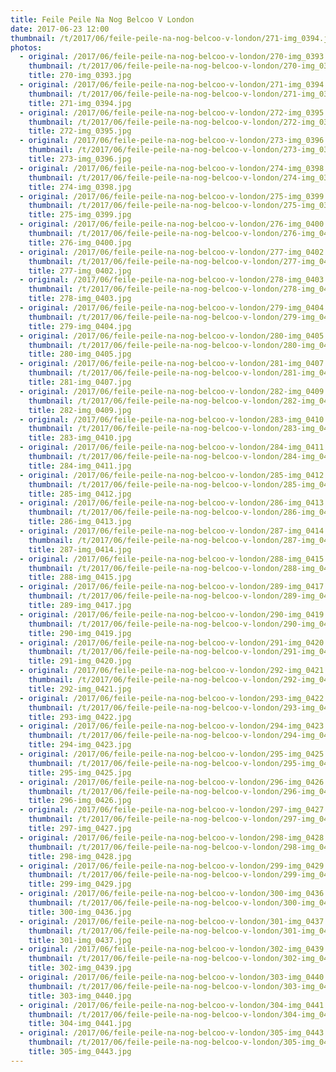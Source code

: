 ```yaml
---
title: Feile Peile Na Nog Belcoo V London
date: 2017-06-23 12:00
thumbnail: /t/2017/06/feile-peile-na-nog-belcoo-v-london/271-img_0394.jpg
photos:
  - original: /2017/06/feile-peile-na-nog-belcoo-v-london/270-img_0393.jpg
    thumbnail: /t/2017/06/feile-peile-na-nog-belcoo-v-london/270-img_0393.jpg
    title: 270-img_0393.jpg
  - original: /2017/06/feile-peile-na-nog-belcoo-v-london/271-img_0394.jpg
    thumbnail: /t/2017/06/feile-peile-na-nog-belcoo-v-london/271-img_0394.jpg
    title: 271-img_0394.jpg
  - original: /2017/06/feile-peile-na-nog-belcoo-v-london/272-img_0395.jpg
    thumbnail: /t/2017/06/feile-peile-na-nog-belcoo-v-london/272-img_0395.jpg
    title: 272-img_0395.jpg
  - original: /2017/06/feile-peile-na-nog-belcoo-v-london/273-img_0396.jpg
    thumbnail: /t/2017/06/feile-peile-na-nog-belcoo-v-london/273-img_0396.jpg
    title: 273-img_0396.jpg
  - original: /2017/06/feile-peile-na-nog-belcoo-v-london/274-img_0398.jpg
    thumbnail: /t/2017/06/feile-peile-na-nog-belcoo-v-london/274-img_0398.jpg
    title: 274-img_0398.jpg
  - original: /2017/06/feile-peile-na-nog-belcoo-v-london/275-img_0399.jpg
    thumbnail: /t/2017/06/feile-peile-na-nog-belcoo-v-london/275-img_0399.jpg
    title: 275-img_0399.jpg
  - original: /2017/06/feile-peile-na-nog-belcoo-v-london/276-img_0400.jpg
    thumbnail: /t/2017/06/feile-peile-na-nog-belcoo-v-london/276-img_0400.jpg
    title: 276-img_0400.jpg
  - original: /2017/06/feile-peile-na-nog-belcoo-v-london/277-img_0402.jpg
    thumbnail: /t/2017/06/feile-peile-na-nog-belcoo-v-london/277-img_0402.jpg
    title: 277-img_0402.jpg
  - original: /2017/06/feile-peile-na-nog-belcoo-v-london/278-img_0403.jpg
    thumbnail: /t/2017/06/feile-peile-na-nog-belcoo-v-london/278-img_0403.jpg
    title: 278-img_0403.jpg
  - original: /2017/06/feile-peile-na-nog-belcoo-v-london/279-img_0404.jpg
    thumbnail: /t/2017/06/feile-peile-na-nog-belcoo-v-london/279-img_0404.jpg
    title: 279-img_0404.jpg
  - original: /2017/06/feile-peile-na-nog-belcoo-v-london/280-img_0405.jpg
    thumbnail: /t/2017/06/feile-peile-na-nog-belcoo-v-london/280-img_0405.jpg
    title: 280-img_0405.jpg
  - original: /2017/06/feile-peile-na-nog-belcoo-v-london/281-img_0407.jpg
    thumbnail: /t/2017/06/feile-peile-na-nog-belcoo-v-london/281-img_0407.jpg
    title: 281-img_0407.jpg
  - original: /2017/06/feile-peile-na-nog-belcoo-v-london/282-img_0409.jpg
    thumbnail: /t/2017/06/feile-peile-na-nog-belcoo-v-london/282-img_0409.jpg
    title: 282-img_0409.jpg
  - original: /2017/06/feile-peile-na-nog-belcoo-v-london/283-img_0410.jpg
    thumbnail: /t/2017/06/feile-peile-na-nog-belcoo-v-london/283-img_0410.jpg
    title: 283-img_0410.jpg
  - original: /2017/06/feile-peile-na-nog-belcoo-v-london/284-img_0411.jpg
    thumbnail: /t/2017/06/feile-peile-na-nog-belcoo-v-london/284-img_0411.jpg
    title: 284-img_0411.jpg
  - original: /2017/06/feile-peile-na-nog-belcoo-v-london/285-img_0412.jpg
    thumbnail: /t/2017/06/feile-peile-na-nog-belcoo-v-london/285-img_0412.jpg
    title: 285-img_0412.jpg
  - original: /2017/06/feile-peile-na-nog-belcoo-v-london/286-img_0413.jpg
    thumbnail: /t/2017/06/feile-peile-na-nog-belcoo-v-london/286-img_0413.jpg
    title: 286-img_0413.jpg
  - original: /2017/06/feile-peile-na-nog-belcoo-v-london/287-img_0414.jpg
    thumbnail: /t/2017/06/feile-peile-na-nog-belcoo-v-london/287-img_0414.jpg
    title: 287-img_0414.jpg
  - original: /2017/06/feile-peile-na-nog-belcoo-v-london/288-img_0415.jpg
    thumbnail: /t/2017/06/feile-peile-na-nog-belcoo-v-london/288-img_0415.jpg
    title: 288-img_0415.jpg
  - original: /2017/06/feile-peile-na-nog-belcoo-v-london/289-img_0417.jpg
    thumbnail: /t/2017/06/feile-peile-na-nog-belcoo-v-london/289-img_0417.jpg
    title: 289-img_0417.jpg
  - original: /2017/06/feile-peile-na-nog-belcoo-v-london/290-img_0419.jpg
    thumbnail: /t/2017/06/feile-peile-na-nog-belcoo-v-london/290-img_0419.jpg
    title: 290-img_0419.jpg
  - original: /2017/06/feile-peile-na-nog-belcoo-v-london/291-img_0420.jpg
    thumbnail: /t/2017/06/feile-peile-na-nog-belcoo-v-london/291-img_0420.jpg
    title: 291-img_0420.jpg
  - original: /2017/06/feile-peile-na-nog-belcoo-v-london/292-img_0421.jpg
    thumbnail: /t/2017/06/feile-peile-na-nog-belcoo-v-london/292-img_0421.jpg
    title: 292-img_0421.jpg
  - original: /2017/06/feile-peile-na-nog-belcoo-v-london/293-img_0422.jpg
    thumbnail: /t/2017/06/feile-peile-na-nog-belcoo-v-london/293-img_0422.jpg
    title: 293-img_0422.jpg
  - original: /2017/06/feile-peile-na-nog-belcoo-v-london/294-img_0423.jpg
    thumbnail: /t/2017/06/feile-peile-na-nog-belcoo-v-london/294-img_0423.jpg
    title: 294-img_0423.jpg
  - original: /2017/06/feile-peile-na-nog-belcoo-v-london/295-img_0425.jpg
    thumbnail: /t/2017/06/feile-peile-na-nog-belcoo-v-london/295-img_0425.jpg
    title: 295-img_0425.jpg
  - original: /2017/06/feile-peile-na-nog-belcoo-v-london/296-img_0426.jpg
    thumbnail: /t/2017/06/feile-peile-na-nog-belcoo-v-london/296-img_0426.jpg
    title: 296-img_0426.jpg
  - original: /2017/06/feile-peile-na-nog-belcoo-v-london/297-img_0427.jpg
    thumbnail: /t/2017/06/feile-peile-na-nog-belcoo-v-london/297-img_0427.jpg
    title: 297-img_0427.jpg
  - original: /2017/06/feile-peile-na-nog-belcoo-v-london/298-img_0428.jpg
    thumbnail: /t/2017/06/feile-peile-na-nog-belcoo-v-london/298-img_0428.jpg
    title: 298-img_0428.jpg
  - original: /2017/06/feile-peile-na-nog-belcoo-v-london/299-img_0429.jpg
    thumbnail: /t/2017/06/feile-peile-na-nog-belcoo-v-london/299-img_0429.jpg
    title: 299-img_0429.jpg
  - original: /2017/06/feile-peile-na-nog-belcoo-v-london/300-img_0436.jpg
    thumbnail: /t/2017/06/feile-peile-na-nog-belcoo-v-london/300-img_0436.jpg
    title: 300-img_0436.jpg
  - original: /2017/06/feile-peile-na-nog-belcoo-v-london/301-img_0437.jpg
    thumbnail: /t/2017/06/feile-peile-na-nog-belcoo-v-london/301-img_0437.jpg
    title: 301-img_0437.jpg
  - original: /2017/06/feile-peile-na-nog-belcoo-v-london/302-img_0439.jpg
    thumbnail: /t/2017/06/feile-peile-na-nog-belcoo-v-london/302-img_0439.jpg
    title: 302-img_0439.jpg
  - original: /2017/06/feile-peile-na-nog-belcoo-v-london/303-img_0440.jpg
    thumbnail: /t/2017/06/feile-peile-na-nog-belcoo-v-london/303-img_0440.jpg
    title: 303-img_0440.jpg
  - original: /2017/06/feile-peile-na-nog-belcoo-v-london/304-img_0441.jpg
    thumbnail: /t/2017/06/feile-peile-na-nog-belcoo-v-london/304-img_0441.jpg
    title: 304-img_0441.jpg
  - original: /2017/06/feile-peile-na-nog-belcoo-v-london/305-img_0443.jpg
    thumbnail: /t/2017/06/feile-peile-na-nog-belcoo-v-london/305-img_0443.jpg
    title: 305-img_0443.jpg
---
```

